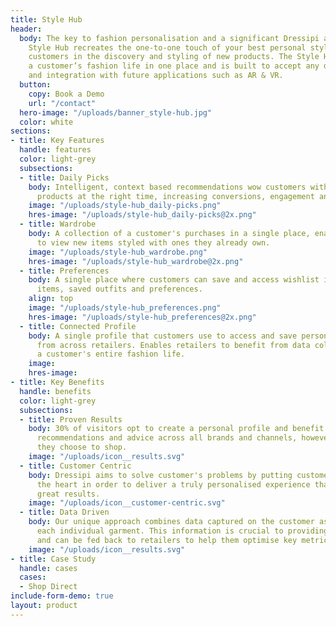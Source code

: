 ```yaml
---
title: Style Hub
header:
  body: The key to fashion personalisation and a significant Dressipi advantage, the
    Style Hub recreates the one-to-one touch of your best personal stylist by guiding
    customers in the discovery and styling of new products. The Style Hub centralises
    a customer’s fashion life in one place and is built to accept any data sources
    and integration with future applications such as AR & VR.
  button:
    copy: Book a Demo
    url: "/contact"
  hero-image: "/uploads/banner_style-hub.jpg"
  color: white
sections:
- title: Key Features
  handle: features
  color: light-grey
  subsections:
  - title: Daily Picks
    body: Intelligent, context based recommendations wow customers with the right
      products at the right time, increasing conversions, engagement and loyalty.
    image: "/uploads/style-hub_daily-picks.png"
    hres-image: "/uploads/style-hub_daily-picks@2x.png"
  - title: Wardrobe
    body: A collection of a customer's purchases in a single place, enabling them
      to view new items styled with ones they already own.
    image: "/uploads/style-hub_wardrobe.png"
    hres-image: "/uploads/style-hub_wardrobe@2x.png"
  - title: Preferences
    body: A single place where customers can save and access wishlist items, liked
      items, saved outfits and preferences.
    align: top
    image: "/uploads/style-hub_preferences.png"
    hres-image: "/uploads/style-hub_preferences@2x.png"
  - title: Connected Profile
    body: A single profile that customers use to access and save personalised content
      from across retailers. Enables retailers to benefit from data collected from
      a customer's entire fashion life.
    image: 
    hres-image: 
- title: Key Benefits
  handle: benefits
  color: light-grey
  subsections:
  - title: Proven Results
    body: 30% of visitors opt to create a personal profile and benefit from enhanced
      recommendations and advice across all brands and channels, however and wherever
      they choose to shop.
    image: "/uploads/icon__results.svg"
  - title: Customer Centric
    body: Dressipi aims to solve customer's problems by putting customer needs at
      the heart in order to deliver a truly personalised experience that delivers
      great results.
    image: "/uploads/icon__customer-centric.svg"
  - title: Data Driven
    body: Our unique approach combines data captured on the customer as well as on
      each individual garment. This information is crucial to providing true personalisation,
      and can be fed back to retailers to help them optimise key metrics.
    image: "/uploads/icon__results.svg"
- title: Case Study
  handle: cases
  cases:
  - Shop Direct
include-form-demo: true
layout: product
---
```


